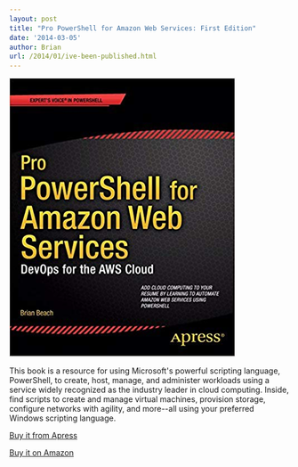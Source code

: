 ```yaml
---
layout: post
title: "Pro PowerShell for Amazon Web Services: First Edition"
date: '2014-03-05'
author: Brian
url: /2014/01/ive-been-published.html
---
```


![Book Cover](cover.jpg)

This book is a resource for using Microsoft's powerful scripting language, PowerShell, to create, host, manage, and administer workloads using a service widely recognized as the industry leader in cloud computing. Inside, find scripts to create and manage virtual machines, provision storage, configure networks with agility, and more--all using your preferred Windows scripting language.

[Buy it from Apress](https://www.apress.com/us/book/9781430264521)

[Buy it on Amazon](https://www.amazon.com/dp/B01HXEI5C0)